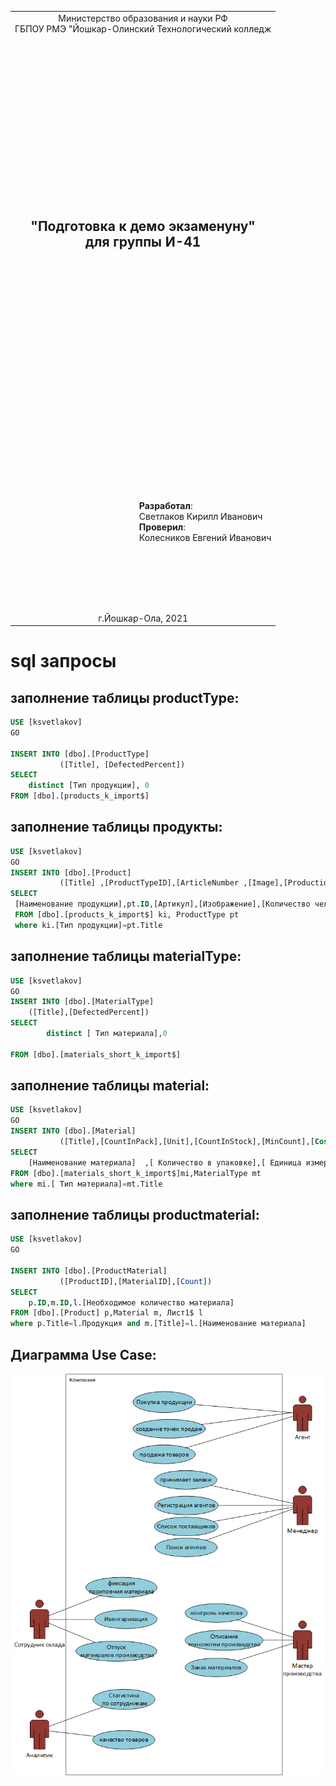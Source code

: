 <table style="width: 100%;">
  <tr>
    <td style="text-align: center; border: none;"> 
        Министерство образования и науки РФ <br/>
        ГБПОУ РМЭ "Йошкар-Олинский Технологический колледж 
    </td>
  </tr>
  <tr>
    <td style="text-align: center; border: none; height: 45em;">
        <h2>
            "Подготовка к демо экзаменуну" <br/>
            для группы И-41
        <h2>
    </td>
  </tr>
  <tr>
    <td style="text-align: right; border: none; height: 20em;">
        <div style="float: right;" align="left">
            <b>Разработал</b>: <br/>
           Светлаков Кирилл Иванович <br/>
            <b>Проверил</b>: <br/>
            Колесников Евгений Иванович
        </div>
    </td>
  </tr>
  <tr>
    <td style="text-align: center; border: none; height: 1em;">
        г.Йошкар-Ола, 2021
    </td>
  </tr>
</table>

<div style="page-break-after: always;"></div>

# sql запросы 

## заполнение таблицы productType:

```sql
USE [ksvetlakov]
GO

INSERT INTO [dbo].[ProductType]
           ([Title], [DefectedPercent])
SELECT 
 	distinct [Тип продукции], 0  
FROM [dbo].[products_k_import$]
```

## заполнение таблицы продукты:

```sql
USE [ksvetlakov]
GO
INSERT INTO [dbo].[Product]
           ([Title] ,[ProductTypeID],[ArticleNumber ,[Image],[ProductionPersonCount]  ,[ProductionWorkshopNumber]  ,[MinCostForAgent])
SELECT 
 [Наименование продукции],pt.ID,[Артикул],[Изображение],[Количество человек для производства],[Номер цеха для производства],[Минимальная стоимость для агента]
 FROM [dbo].[products_k_import$] ki, ProductType pt
 where ki.[Тип продукции]=pt.Title
 ```
  
## заполнение таблицы materialType:

```sql
USE [ksvetlakov]
GO
INSERT INTO [dbo].[MaterialType]
	([Title],[DefectedPercent]) 
SELECT
     	distinct [ Тип материала],0
     
FROM [dbo].[materials_short_k_import$]
```

## заполнение таблицы material:  

```sql
USE [ksvetlakov]
GO
INSERT INTO [dbo].[Material]
           ([Title],[CountInPack],[Unit],[CountInStock],[MinCount],[Cost],[MaterialTypeID])
SELECT 
	[Наименование материала]  ,[ Количество в упаковке],[ Единица измерения],[ Количество на складе],[ Минимальный возможный остаток],[ Стоимость],mt.ID
FROM [dbo].[materials_short_k_import$]mi,MaterialType mt
where mi.[ Тип материала]=mt.Title
```


## заполнение таблицы productmaterial:  

```sql
USE [ksvetlakov]
GO

INSERT INTO [dbo].[ProductMaterial]
           ([ProductID],[MaterialID],[Count])
SELECT 
	p.ID,m.ID,l.[Необходимое количество материала] 
FROM [dbo].[Product] p,Material m, Лист1$ l
where p.Title=l.Продукция and m.[Title]=l.[Наименование материала]
```
## Диаграмма Use Case:
![Use case](./img/usecase.png)

